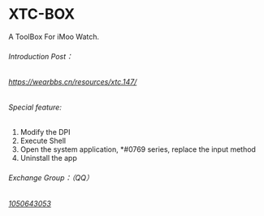 # XTC-BOX

A ToolBox For iMoo Watch.

###### Introduction Post：

###### https://wearbbs.cn/resources/xtc.147/

###### Special feature:

1. Modify the DPI
2. Execute Shell
3. Open the system application, *#0769 series, replace the input method
4. Uninstall the app

###### Exchange Group：（QQ）

###### [1050643053](https://wearbbs.cn/redirect?to=aHR0cHM6Ly9qcS5xcS5jb20vP193dj0xMDI3JmFtcDtrPU9XSW5HcE9v)
